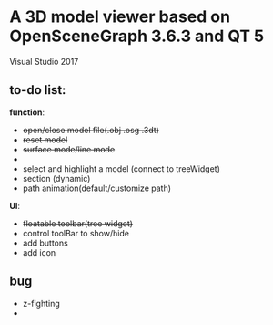 # A 3D model viewer based on OpenSceneGraph 3.6.3 and QT 5 
Visual Studio 2017


## to-do list:

**function**:

* ~~open/close model file(.obj .osg .3dt)~~
* ~~reset model~~
* ~~surface mode/line mode~~
* 
* select and highlight a model (connect to treeWidget)
* section (dynamic)
* path animation(default/customize path)

**UI**:
* ~~floatable toolbar(tree widget)~~
* control toolBar to show/hide
* add buttons
* add icon

## bug
* z-fighting
* 